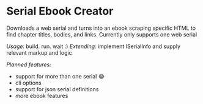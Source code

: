 # Serial Ebook Creator
Downloads a web serial and turns into an ebook scraping specific HTML to find chapter titles, bodies, and links. Currently only supports one web serial

*Usage:* build. run. wait :)
*Extending:* implement ISerialInfo and supply relevant markup and logic

*Planned features:* 
- support for more than one serial 😂
- cli options 
- support for json serial definitions
- more ebook features
